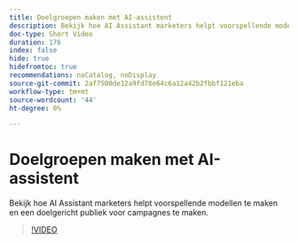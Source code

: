 ```yaml
---
title: Doelgroepen maken met AI-assistent
description: Bekijk hoe AI Assistant marketers helpt voorspellende modellen te maken en een doelgericht publiek voor campagnes te maken.
doc-type: Short Video
duration: 176
index: false
hide: true
hidefromtoc: true
recommendations: noCatalog, noDisplay
source-git-commit: 2af7500de12a9fd78e64c6a12a42b2fbbf121eba
workflow-type: tm+mt
source-wordcount: '44'
ht-degree: 0%

---
```



# Doelgroepen maken met AI-assistent

Bekijk hoe AI Assistant marketers helpt voorspellende modellen te maken en een doelgericht publiek voor campagnes te maken.

<!-- 62_OS512_3442427_175_creating-targeted-audiences-with-ai-assistant -->
>[!VIDEO](https://video.tv.adobe.com/v/3458186/?learn=on&enablevpops=true)
